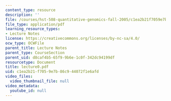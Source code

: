```yaml
---
content_type: resource
description: ''
file: /courses/hst-508-quantitative-genomics-fall-2005/c1ea2b21f7059e7b86c944072f1e6afd_lecture0.pdf
file_type: application/pdf
learning_resource_types:
- Lecture Notes
license: https://creativecommons.org/licenses/by-nc-sa/4.0/
ocw_type: OCWFile
parent_title: Lecture Notes
parent_type: CourseSection
parent_uid: d8caf4b5-65f9-9b6e-1c0f-342dc94199df
resourcetype: Document
title: lecture0.pdf
uid: c1ea2b21-f705-9e7b-86c9-44072f1e6afd
video_files:
  video_thumbnail_file: null
video_metadata:
  youtube_id: null
---
```

